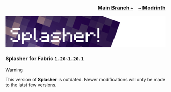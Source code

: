 ### <p align=right>[Main Branch `←`](https://github.com/KessokuTeaTime/Splasher)&emsp;[`→` Modrinth](https://modrinth.com/mod/splasher)</p>

![Banner](https://github.com/KessokuTeaTime/Splasher/blob/artwork/banner.png)

### Splasher for Fabric `1.20~1.20.1`

> [!WARNING]
> This version of **Splasher** is outdated. Newer modifications will only be made to the latst few versions.
